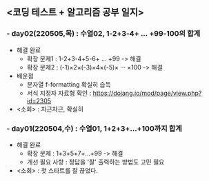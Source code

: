 ## <코딩 테스트 + 알고리즘 공부 일지>

### - day02(220505,목) : 수열02, 1-2+3-4+ ... +99-100의 합계
- 해결 완료
  - 확장 문제1 : 1-2+3-4+5-6+ ... +99 -> 해결
  - 확장 문제2 : (-1)×2×(-3)×4×(-5)× ··· ×100  -> 해결
- 배운점
  - 문자열 f-formatting 확실히 습득
  - 서식 지정자 자료형 확인 : https://dojang.io/mod/page/view.php?id=2305
- <소회> : 차근차근, 확실히

### - day01(220504,수) : 수열01, 1+2+3+...+100까지 합계
- 해결 완료
  - 확장 문제 : 1+3+5+7+...+99 -> 해결
  - 개선 필요 사항 : 정답을 '잘' 출력하는 방법도 고민 필요
- <소회> : 첫 스타트를 잘 끊었다.



